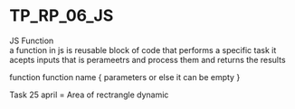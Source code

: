 # TP_RP_06_JS

JS Function  
a function in js is reusable block of code that performs a specific task it acepts inputs that is perameetrs and process them and returns the results

function 
function name 
{
    parameters or else it can be empty
}


Task 25 april  =  Area of rectrangle dynamic
